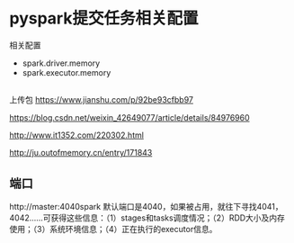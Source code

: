# pyspark提交任务相关配置


相关配置

- spark.driver.memory  
- spark.executor.memory




##




上传包
https://www.jianshu.com/p/92be93cfbb97

https://blog.csdn.net/weixin_42649077/article/details/84976960



http://www.it1352.com/220302.html


http://ju.outofmemory.cn/entry/171843


## 端口
http://master:4040spark 默认端口是4040，如果被占用，就往下寻找4041，4042......可获得这些信息：（1）stages和tasks调度情况；（2）RDD大小及内存使用；（3）系统环境信息；（4）正在执行的executor信息。
